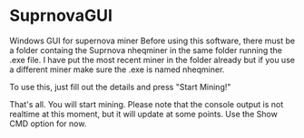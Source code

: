 # SuprnovaGUI
Windows GUI for supernova miner
Before using this software, there must be a folder containg the Suprnova nheqminer in the same folder running the .exe file. I have put the most recent miner in the folder already but if you use a different miner make sure the .exe is named nheqminer.

To use this, just fill out the details and press "Start Mining!"

That's all. You will start mining. Please note that the console output is not realtime at this moment, but it will update at some points. Use the Show CMD option for now.

